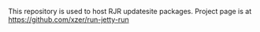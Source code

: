 This repository is used to host RJR updatesite packages. Project page is at https://github.com/xzer/run-jetty-run

